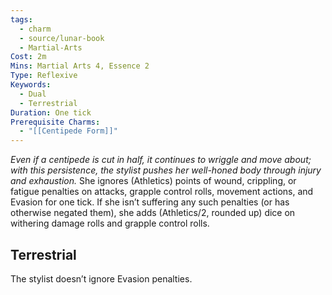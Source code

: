 ```yaml
---
tags:
  - charm
  - source/lunar-book
  - Martial-Arts
Cost: 2m
Mins: Martial Arts 4, Essence 2
Type: Reflexive
Keywords:
  - Dual
  - Terrestrial
Duration: One tick
Prerequisite Charms:
  - "[[Centipede Form]]"
---
```

*Even if a centipede is cut in half, it continues to wriggle and move about; with this persistence, the stylist pushes her well-honed body through injury and exhaustion.* 
She ignores (Athletics) points of wound, crippling, or fatigue penalties on attacks, grapple control rolls, movement actions, and Evasion for one tick. If she isn’t suffering any such penalties (or has otherwise negated them), she adds (Athletics/2, rounded up) dice on withering damage rolls and grapple control rolls. 
## Terrestrial
The stylist doesn’t ignore Evasion penalties.